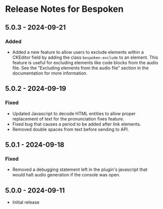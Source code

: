 # Release Notes for Bespoken

## 5.0.3 - 2024-09-21
### Added
- Added a new feature to allow users to exclude elements within a CKEditor field by adding the class `bespoken-exclude` to an element. This feature is useful for excluding elements like code blocks from the audio file. See the "Excluding elements from the audio file" section in the documentation for more information.

## 5.0.2 - 2024-09-19
### Fixed
- Updated Javascript to decode HTML entities to allow proper replacement of text for the pronunciation fixes feature.
- Fixed bug that causes a period to be added after link elements.
- Removed double spaces from text before sending to API.

## 5.0.1 - 2024-09-18
### Fixed
- Removed a debugging statement left in the plugin's javascript that would halt audio generation if the console was open.

## 5.0.0 - 2024-09-11
- Initial release

